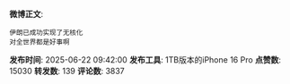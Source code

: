 **微博正文**: 
```
伊朗已成功实现了无核化
对全世界都是好事啊
```
**发布时间**: 2025-06-22 09:42:00
**发布工具**: 1TB版本的iPhone 16 Pro
**点赞数**: 15030
**转发数**: 139
**评论数**: 3837
